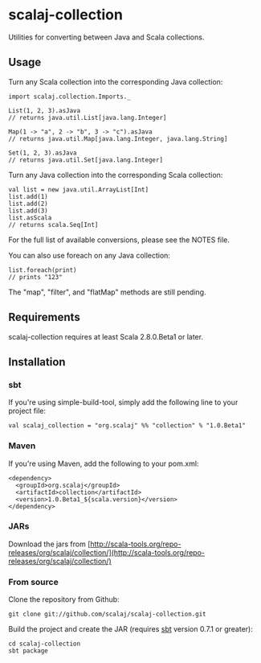 # scalaj-collection

Utilities for converting between Java and Scala collections.

## Usage

Turn any Scala collection into the corresponding Java collection:

    import scalaj.collection.Imports._

    List(1, 2, 3).asJava
    // returns java.util.List[java.lang.Integer]

    Map(1 -> "a", 2 -> "b", 3 -> "c").asJava
    // returns java.util.Map[java.lang.Integer, java.lang.String]

    Set(1, 2, 3).asJava
    // returns java.util.Set[java.lang.Integer]

Turn any Java collection into the corresponding Scala collection:

    val list = new java.util.ArrayList[Int]
    list.add(1)
    list.add(2)
    list.add(3)
    list.asScala
    // returns scala.Seq[Int]

For the full list of available conversions, please see the NOTES file.

You can also use foreach on any Java collection:

    list.foreach(print)
    // prints "123"

The "map", "filter", and "flatMap" methods are still pending.

## Requirements

scalaj-collection requires at least Scala 2.8.0.Beta1 or later.

## Installation

### sbt

If you're using simple-build-tool, simply add the following line to your project file:

    val scalaj_collection = "org.scalaj" %% "collection" % "1.0.Beta1"

### Maven

If you're using Maven, add the following to your pom.xml:

    <dependency>
      <groupId>org.scalaj</groupId>
      <artifactId>collection</artifactId>
      <version>1.0.Beta1_${scala.version}</version>
    </dependency>

### JARs

Download the jars from [http://scala-tools.org/repo-releases/org/scalaj/collection/](http://scala-tools.org/repo-releases/org/scalaj/collection/)

### From source

Clone the repository from Github:

    git clone git://github.com/scalaj/scalaj-collection.git

Build the project and create the JAR (requires [sbt](http://code.google.com/p/simple-build-tool/) version 0.7.1 or greater):

    cd scalaj-collection
    sbt package
